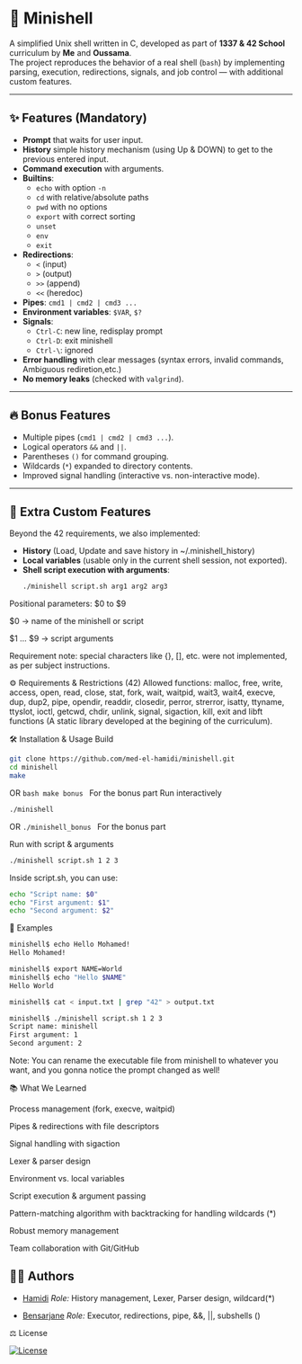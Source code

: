 # 🐚 Minishell

A simplified Unix shell written in C, developed as part of **1337 & 42 School** curriculum by **Me** and **Oussama**.  
The project reproduces the behavior of a real shell (`bash`) by implementing parsing, execution, redirections, signals, and job control — with additional custom features.  

---

## ✨ Features (Mandatory)

- **Prompt** that waits for user input.
- **History** simple history mechanism (using Up & DOWN) to get to the previous entered input.
- **Command execution** with arguments.
- **Builtins**:
  - `echo` with option `-n`
  - `cd` with relative/absolute paths
  - `pwd` with no options
  - `export` with correct sorting
  - `unset`
  - `env`
  - `exit`
- **Redirections**:
  - `<` (input)
  - `>` (output)
  - `>>` (append)
  - `<<` (heredoc)
- **Pipes**: `cmd1 | cmd2 | cmd3 ...`
- **Environment variables**: `$VAR`, `$?`
- **Signals**:
  - `Ctrl-C`: new line, redisplay prompt
  - `Ctrl-D`: exit minishell
  - `Ctrl-\`: ignored
- **Error handling** with clear messages (syntax errors, invalid commands, Ambiguous rediretion,etc.)
- **No memory leaks** (checked with `valgrind`).

---

## 🔥 Bonus Features

- Multiple pipes (`cmd1 | cmd2 | cmd3 ...`).
- Logical operators `&&` and `||`.
- Parentheses `()` for command grouping.
- Wildcards (`*`) expanded to directory contents.
- Improved signal handling (interactive vs. non-interactive mode).

---

## 🧩 Extra Custom Features

Beyond the 42 requirements, we also implemented:

- **History** (Load, Update and save history in ~/.minishell_history)
- **Local variables** (usable only in the current shell session, not exported).
- **Shell script execution with arguments**:  
  ```bash
  ./minishell script.sh arg1 arg2 arg3
Positional parameters: $0 to $9

$0 → name of the minishell or script

$1 … $9 → script arguments

Requirement note: special characters like {}, [], etc. were not implemented, as per subject instructions.

⚙️ Requirements & Restrictions (42)
Allowed functions:
malloc, free, write, access, open, read, close, stat,
fork, wait, waitpid, wait3, wait4, execve, dup, dup2, pipe,
opendir, readdir, closedir, perror, strerror, isatty, ttyname,
ttyslot, ioctl, getcwd, chdir, unlink, signal, sigaction, kill, exit
and libft functions (A static library developed at the begining of the curriculum).

🛠️ Installation & Usage
Build
```bash
git clone https://github.com/med-el-hamidi/minishell.git
cd minishell
make
```
OR ```bash make bonus ``` For the bonus part
Run interactively
```bash
./minishell
```
OR ```./minishell_bonus ``` For the bonus part

Run with script & arguments
```bash
./minishell script.sh 1 2 3
```
Inside script.sh, you can use:

```bash
echo "Script name: $0"
echo "First argument: $1"
echo "Second argument: $2"
```
📖 Examples
```bash
minishell$ echo Hello Mohamed!
Hello Mohamed!

minishell$ export NAME=World
minishell$ echo "Hello $NAME"
Hello World

minishell$ cat < input.txt | grep "42" > output.txt

minishell$ ./minishell script.sh 1 2 3
Script name: minishell
First argument: 1
Second argument: 2
```
Note: You can rename the executable file from minishell to whatever you want, and you gonna notice the prompt changed as well!

📚 What We Learned

Process management (fork, execve, waitpid)

Pipes & redirections with file descriptors

Signal handling with sigaction

Lexer & parser design

Environment vs. local variables

Script execution & argument passing

Pattern-matching algorithm with backtracking for handling wildcards (*)

Robust memory management

Team collaboration with Git/GitHub

## 👨‍💻 Authors

- [Hamidi](https://github.com/med-el-hamidi)
  *Role:* History management, Lexer, Parser design, wildcard(*)

- [Bensarjane](https://github.com/Oussama-Bensarjane)
  *Role:* Executor, redirections, pipe, &&, ||, subshells ()

⚖️ License

[![License](https://img.shields.io/badge/License-MIT-blue.svg)](https://github.com/med-el-hamidi/minishell/blob/main/LICENSE.md)
